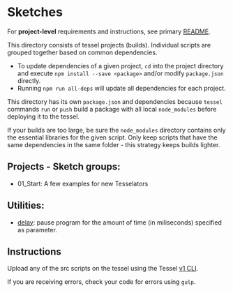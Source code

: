 # Sketches

For **project-level** requirements and instructions, see primary [README](../README.md).

This directory consists of tessel projects (builds). Individual scripts are grouped together based on common dependencies.

- To update dependencies of a given project, `cd` into the project directory and execute `npm install --save <package>` and/or modify `package.json` directly.
- Running `npm run all-deps` will update all dependencies for each project.

This directory has its own `package.json` and dependencies because `tessel` commands `run` or `push` build a package with all local `node_modules` before deploying it to the tessel.

If your builds are too large, be sure the `node_modules` directory contains only the essential libraries for the given script. Only keep scripts that have the same dependencies in the same folder - this strategy keeps builds lighter.

## Projects - Sketch groups:
- 01_Start: A few examples for new Tesselators

## Utilities:
- [delay](./utils/index.js): pause program for the amount of time (in miliseconds) specified as parameter.

## Instructions
Upload any of the src scripts on the tessel using the Tessel [v1 CLI](https://github.com/tessel/t1-docs/blob/master/cli.md).

If you are receiving errors, check your code for errors using `gulp`.
